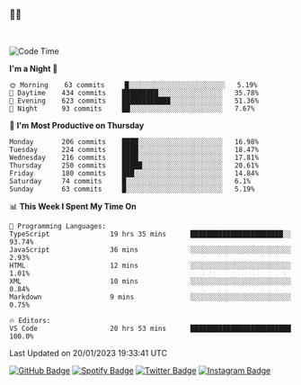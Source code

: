### 🤙🍺

<!-- <a href="https://github-readme-stats.vercel.app/api?username=hzak2xx&count_private=true&show_icons=true&theme=dracula">
  <img align="center" src="https://github-readme-stats.vercel.app/api?username=hzak2xx&count_private=true&show_icons=true&theme=dracula" />
</a>
</br> -->
</br>

<!--START_SECTION:waka-->
![Code Time](http://img.shields.io/badge/Code%20Time-2%2C125%20hrs%2046%20mins-blue)

**I'm a Night 🦉** 

```text
🌞 Morning    63 commits     █░░░░░░░░░░░░░░░░░░░░░░░░   5.19% 
🌆 Daytime    434 commits    █████████░░░░░░░░░░░░░░░░   35.78% 
🌃 Evening    623 commits    ████████████░░░░░░░░░░░░░   51.36% 
🌙 Night      93 commits     ██░░░░░░░░░░░░░░░░░░░░░░░   7.67%

```
📅 **I'm Most Productive on Thursday** 

```text
Monday       206 commits    ████░░░░░░░░░░░░░░░░░░░░░   16.98% 
Tuesday      224 commits    ████░░░░░░░░░░░░░░░░░░░░░   18.47% 
Wednesday    216 commits    ████░░░░░░░░░░░░░░░░░░░░░   17.81% 
Thursday     250 commits    █████░░░░░░░░░░░░░░░░░░░░   20.61% 
Friday       180 commits    ███░░░░░░░░░░░░░░░░░░░░░░   14.84% 
Saturday     74 commits     █░░░░░░░░░░░░░░░░░░░░░░░░   6.1% 
Sunday       63 commits     █░░░░░░░░░░░░░░░░░░░░░░░░   5.19%

```


📊 **This Week I Spent My Time On** 

```text
💬 Programming Languages: 
TypeScript               19 hrs 35 mins      ███████████████████████░░   93.74% 
JavaScript               36 mins             ░░░░░░░░░░░░░░░░░░░░░░░░░   2.93% 
HTML                     12 mins             ░░░░░░░░░░░░░░░░░░░░░░░░░   1.01% 
XML                      10 mins             ░░░░░░░░░░░░░░░░░░░░░░░░░   0.84% 
Markdown                 9 mins              ░░░░░░░░░░░░░░░░░░░░░░░░░   0.75%

🔥 Editors: 
VS Code                  20 hrs 53 mins      █████████████████████████   100.0%

```


 Last Updated on 20/01/2023 19:33:41 UTC
<!--END_SECTION:waka-->

[![GitHub Badge](https://img.shields.io/badge/GitHub-100000?style=for-the-badge&logo=github&logoColor=white)](https://github.com/hzak2xx)
[![Spotify Badge](https://img.shields.io/badge/Spotify-1ED760?&style=for-the-badge&logo=spotify&logoColor=white)](https://open.spotify.com/user/uf90s6sbbh75a1mt44clkhkvf)
[![Twitter Badge](https://img.shields.io/badge/Twitter-1DA1F2?style=for-the-badge&logo=twitter&logoColor=white)](https://twitter.com/hzak2xx)
[![Instagram Badge](https://img.shields.io/badge/Instagram-E4405F?style=for-the-badge&logo=instagram&logoColor=white)](https://www.instagram.com/hzak2xx/)
